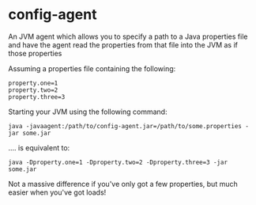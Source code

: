 # config-agent

An JVM agent which allows you to specify a path to a Java properties file and have the agent read the properties from that file into the JVM as if those properties 

Assuming a properties file containing the following:

```
property.one=1
property.two=2
property.three=3
```

Starting your JVM using the following command:

`java -javaagent:/path/to/config-agent.jar=/path/to/some.properties -jar some.jar`

.... is equivalent to:

`java -Dproperty.one=1 -Dproperty.two=2 -Dproperty.three=3 -jar some.jar`

Not a massive difference if you've only got a few properties, but much easier when you've got loads!